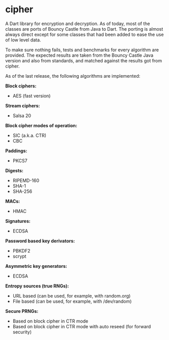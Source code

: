 cipher
======

A Dart library for encryption and decryption. As of today, most of the classes 
are ports of Bouncy Castle from Java to Dart. The porting is almost always 
direct except for some classes that had been added to ease the use of low level 
data.

To make sure nothing fails, tests and benchmarks for every algorithm are 
provided. The expected results are taken from the Bouncy Castle Java version 
and also from standards, and matched against the results got from cipher.

As of the last release, the following algorithms are implemented:


**Block ciphers:**
  * AES (fast version)


**Stream ciphers:**
  * Salsa 20


**Block cipher modes of operation:**
  * SIC (a.k.a. CTR)
  * CBC


**Paddings:**
  * PKCS7


**Digests:**
  * RIPEMD-160
  * SHA-1
  * SHA-256


**MACs:**
  * HMAC
  
  
**Signatures:**
  * ECDSA
  
  
**Password based key derivators:**
  * PBKDF2
  * scrypt
  
  
**Asymmetric key generators:**
  * ECDSA
  
  
**Entropy sources (true RNGs):**
  * URL based (can be used, for example, with random.org)
  * File based (can be used, for example, with /dev/random)
  
  
**Secure PRNGs:**
  * Based on block cipher in CTR mode
  * Based on block cipher in CTR mode with auto reseed (for forward security)
  
  
